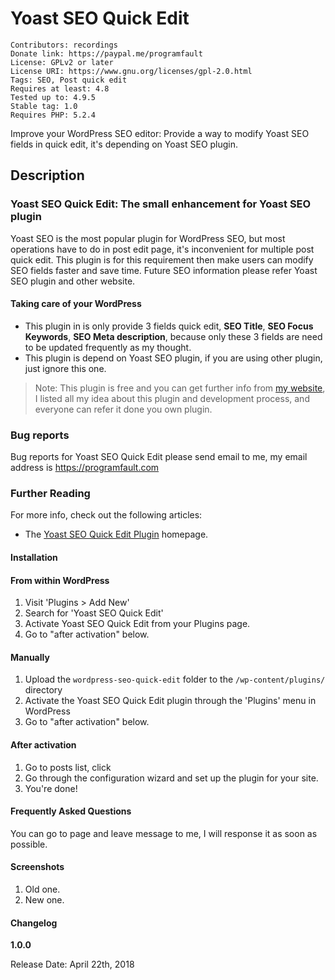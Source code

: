 # Yoast SEO Quick Edit

```
Contributors: recordings
Donate link: https://paypal.me/programfault
License: GPLv2 or later
License URI: https://www.gnu.org/licenses/gpl-2.0.html
Tags: SEO, Post quick edit
Requires at least: 4.8
Tested up to: 4.9.5
Stable tag: 1.0
Requires PHP: 5.2.4
```

Improve your WordPress SEO editor: Provide a way to modify Yoast SEO fields in quick edit, it's depending on Yoast SEO plugin.

## Description

### Yoast SEO Quick Edit: The small enhancement for Yoast SEO plugin

Yoast SEO is the most popular plugin for WordPress SEO, but most operations have to do in post edit page, it's inconvenient for multiple post quick edit.
This plugin is for this requirement then make users can modify SEO fields faster and save time. Future SEO information please refer Yoast SEO plugin and other website.

#### Taking care of your WordPress

* This plugin in is only provide 3 fields quick edit, **SEO Title**, **SEO Focus Keywords**, **SEO Meta description**, because only these 3 fields are need to be updated frequently as my thought.
* This plugin is depend on Yoast SEO plugin, if you are using other plugin, just ignore this one.

> Note: This plugin is free and you can get further info from [my website](https://programfault.com), I listed all my idea about this plugin and development process, and everyone can refer it done you own plugin.

### Bug reports

Bug reports for Yoast SEO Quick Edit please send email to me, my email address is https://programfault.com

### Further Reading

For more info, check out the following articles:

* The [Yoast SEO Quick Edit Plugin](https://programfault.com) homepage.

#### Installation

#### From within WordPress

1.  Visit 'Plugins > Add New'
1.  Search for 'Yoast SEO Quick Edit'
1.  Activate Yoast SEO Quick Edit from your Plugins page.
1.  Go to "after activation" below.

#### Manually

1.  Upload the `wordpress-seo-quick-edit` folder to the `/wp-content/plugins/` directory
1.  Activate the Yoast SEO Quick Edit plugin through the 'Plugins' menu in WordPress
1.  Go to "after activation" below.

#### After activation

1.  Go to posts list, click
1.  Go through the configuration wizard and set up the plugin for your site.
1.  You're done!

#### Frequently Asked Questions

You can go to page and leave message to me, I will response it as soon as possible.

#### Screenshots

1.  Old one.
2.  New one.

#### Changelog

**1.0.0**

Release Date: April 22th, 2018
